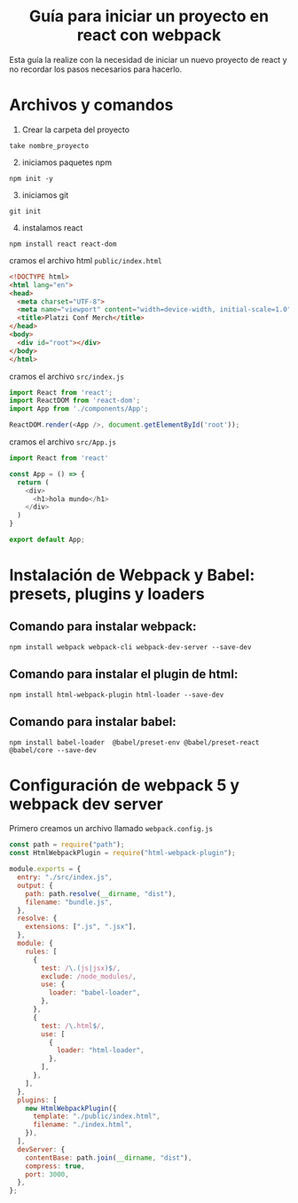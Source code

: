 <div align="center">
  <h1>Guía para iniciar un proyecto en react con webpack</h1>
</div>

Esta guía la realize con la necesidad de iniciar un nuevo proyecto de react y no recordar los pasos necesarios para hacerlo.

# Archivos y comandos
1. Crear la carpeta del proyecto
```
take nombre_proyecto
```
2. iniciamos paquetes npm
```
npm init -y
```
3. iniciamos git
```
git init
```
4. instalamos react
```
npm install react react-dom
```
cramos el archivo html `public/index.html`
```html
<!DOCTYPE html>
<html lang="en">
<head>
  <meta charset="UTF-8">
  <meta name="viewport" content="width=device-width, initial-scale=1.0">
  <title>Platzi Conf Merch</title>
</head>
<body>
  <div id="root"></div>
</body>
</html>
```
cramos el archivo `src/index.js`
```js
import React from 'react';
import ReactDOM from 'react-dom';
import App from './components/App';

ReactDOM.render(<App />, document.getElementById('root'));
```
cramos el archivo `src/App.js`
```js
import React from 'react'

const App = () => {
  return (
    <div>
      <h1>hola mundo</h1>
    </div>
  )
}

export default App;
```
# Instalación de Webpack y Babel: presets, plugins y loaders
## Comando para instalar webpack:
```
npm install webpack webpack-cli webpack-dev-server --save-dev
```
## Comando para instalar el plugin de html:
```
npm install html-webpack-plugin html-loader --save-dev
```
## Comando para instalar babel:
```
npm install babel-loader  @babel/preset-env @babel/preset-react @babel/core --save-dev
```
# Configuración de webpack 5 y webpack dev server
Primero creamos un archivo llamado `webpack.config.js`
```js
const path = require("path");
const HtmlWebpackPlugin = require("html-webpack-plugin");

module.exports = {
  entry: "./src/index.js",
  output: {
    path: path.resolve(__dirname, "dist"),
    filename: "bundle.js",
  },
  resolve: {
    extensions: [".js", ".jsx"],
  },
  module: {
    rules: [
      {
        test: /\.(js|jsx)$/,
        exclude: /node_modules/,
        use: {
          loader: "babel-loader",
        },
      },
      {
        test: /\.html$/,
        use: [
          {
            loader: "html-loader",
          },
        ],
      },
    ],
  },
  plugins: [
    new HtmlWebpackPlugin({
      template: "./public/index.html",
      filename: "./index.html",
    }),
  ],
  devServer: {
    contentBase: path.join(__dirname, "dist"),
    compress: true,
    port: 3000,
  },
};
```